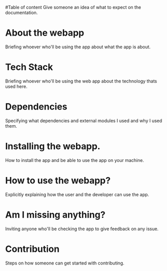 #Table of content
  Give someone an idea of what to expect on the documentation.
# About the webapp
  Briefing whoever who'll be using the app about what the app is about.

# Tech Stack
  Briefing whoever who'll be using the web app about the technology thats used here.

# Dependencies
  Specifying what dependencies and external modules I used and why I used them.

# Installing the webapp.
  How to install the app and be able to use the app on your machine.

# How to use the webapp?
  Explicitly explaining how the user and the developer can use the app.

# Am I missing anything?
  Inviting anyone who'll be checking the app to give feedback on any issue.

# Contribution
  Steps on how someone can get started with contributing.
